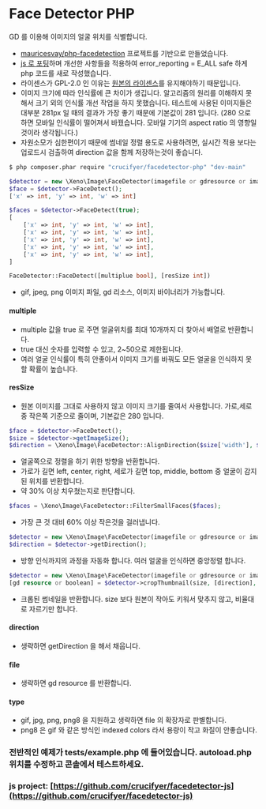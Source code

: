 # Face Detector PHP

GD 를 이용해 이미지의 얼굴 위치를 식별합니다.

- [mauricesvay/php-facedetection](https://github.com/mauricesvay/php-facedetection) 프로젝트를 기반으로 만들었습니다.
- [js 로 포팅](https://github.com/crucifyer/facedetector-js)하며 개선한 사항들을 적용하여 error_reporting = E_ALL safe 하게 php 코드를 새로 작성했습니다.
- 라이센스가 GPL-2.0 인 이유는 [원본의 라이센스](https://github.com/mauricesvay/php-facedetection/issues/18)를 유지해야하기 때문입니다.
- 이미지 크기에 따라 인식률에 큰 차이가 생깁니다. 알고리즘의 원리를 이해하지 못해서 크기 외의 인식률 개선 작업을 하지 못했습니다. 테스트에 사용된 이미지들은 대부분 281px 일 때의 결과가 가장 좋기 때문에 기본값이 281 입니다. (280 으로 하면 모바일 인식률이 떨어져서 바꿨습니다. 모바일 기기의 aspect ratio 의 영향일것이라 생각됩니다.)
- 자원소모가 심한편이기 때문에 썸네일 정렬 용도로 사용하려면, 실시간 적용 보다는 업로드시 검출하여 direction 값을 함께 저장하는것이 좋습니다.

```bash
$ php composer.phar require "crucifyer/facedetector-php" "dev-main"
```

```php
$detector = new \Xeno\Image\FaceDetector(imagefile or gdresource or imagebinary);
$face = $detector->FaceDetect();
['x' => int, 'y' => int, 'w' => int]

$faces = $detector->FaceDetect(true);
[
	['x' => int, 'y' => int, 'w' => int],
	['x' => int, 'y' => int, 'w' => int],
	['x' => int, 'y' => int, 'w' => int],
	['x' => int, 'y' => int, 'w' => int],
	['x' => int, 'y' => int, 'w' => int],
]

FaceDetector::FaceDetect([multiplue bool], [resSize int])
```
- gif, jpeg, png 이미지 파일, gd 리소스, 이미지 바이너리가 가능합니다.
#### multiple 
- multiple 값을 true 로 주면 얼굴위치를 최대 10개까지 더 찾아서 배열로 반환합니다.
- true 대신 숫자를 입력할 수 있고, 2~50으로 제한됩니다.
- 여러 얼굴 인식률이 특히 안좋아서 이미지 크기를 바꿔도 모든 얼굴을 인식하지 못할 확률이 높습니다.
#### resSize
- 원본 이미지를 그대로 사용하지 않고 이미지 크기를 줄여서 사용합니다. 가로,세로 중 작은쪽 기준으로 줄이며, 기본값은 280 입니다.

```php
$face = $detector->FaceDetect();
$size = $detector->getImageSize();
$direction = \Xeno\Image\FaceDetector::AlignDirection($size['width'], $size['height'], $face['x'], $face['y'], $face['w']);
```
- 얼굴쪽으로 정렬을 하기 위한 방향을 반환합니다.
- 가로가 길면 left, center, right, 세로가 길면 top, middle, bottom 중 얼굴이 감지된 위치를 반환합니다.
- 약 30% 이상 치우쳤는지로 판단합니다.

```php
$faces = \Xeno\Image\FaceDetector::FilterSmallFaces($faces);
```
- 가장 큰 것 대비 60% 이상 작은것을 걸러냅니다.

```php
$detector = new \Xeno\Image\FaceDetector(imagefile or gdresource or imagebinary);
$direction = $detector->getDirection();
```
- 방향 인식까지의 과정을 자동화 합니다. 여러 얼굴을 인식하면 중앙정렬 합니다.

```php
$detector = new \Xeno\Image\FaceDetector(imagefile or gdresource or imagebinary);
[gd resource or boolean] = $detector->cropThumbnail(size, [direction], [file], [type]);
```
- 크롭된 썸네일을 반환합니다. size 보다 원본이 작아도 키워서 맞추지 않고, 비율대로 자르기만 합니다.
#### direction
- 생략하면 getDirection 을 해서 채웁니다.
#### file
- 생략하면 gd resource 를 반환합니다.
#### type
- gif, jpg, png, png8 을 지원하고 생략하면 file 의 확장자로 판별합니다.
- png8 은 gif 와 같은 방식인 indexed colors 라서 용량이 작고 화질이 안좋습니다.

### 전반적인 예제가 tests/example.php 에 들어있습니다. autoload.php 위치를 수정하고 콘솔에서 테스트하세요.

### js project: [https://github.com/crucifyer/facedetector-js](https://github.com/crucifyer/facedetector-js)